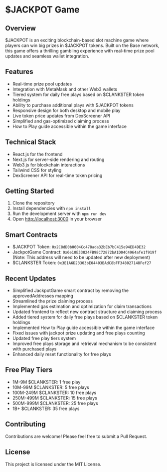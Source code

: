 # $JACKPOT Game

## Overview

$JACKPOT is an exciting blockchain-based slot machine game where players can win big prizes in $JACKPOT tokens. Built on the Base network, this game offers a thrilling gambling experience with real-time prize pool updates and seamless wallet integration.

## Features

- Real-time prize pool updates
- Integration with MetaMask and other Web3 wallets
- Tiered system for daily free plays based on $CLANKSTER token holdings
- Ability to purchase additional plays with $JACKPOT tokens
- Responsive design for both desktop and mobile play
- Live token price updates from DexScreener API
- Simplified and gas-optimized claiming process
- How to Play guide accessible within the game interface

## Technical Stack

- React.js for the frontend
- Next.js for server-side rendering and routing
- Web3.js for blockchain interactions
- Tailwind CSS for styling
- DexScreener API for real-time token pricing

## Getting Started

1. Clone the repository
2. Install dependencies with `npm install`
3. Run the development server with `npm run dev`
4. Open [http://localhost:3000](http://localhost:3000) in your browser

## Smart Contracts

- $JACKPOT Token: `0x2C8dD0b0604Cc478ada32bEb7bC415e94ED4DE32`
- JackpotGame Contract: `0x6e10E33824FB98C72872bA1D04C4964afe1f919f` (Note: This address will need to be updated after new deployment)
- $CLANKSTER Token: `0x3E1A6D23303bE04403BAdC8bFF348027148Fef27`

## Recent Updates

- Simplified JackpotGame smart contract by removing the approvedAddresses mapping
- Streamlined the prize claiming process
- Implemented gas estimation and optimization for claim transactions
- Updated frontend to reflect new contract structure and claiming process
- Added tiered system for daily free plays based on $CLANKSTER token holdings
- Implemented How to Play guide accessible within the game interface
- Fixed issues with jackpot prize updating and free plays counting
- Updated free play tiers system
- Improved free plays storage and retrieval mechanism to be consistent with purchased plays
- Enhanced daily reset functionality for free plays

## Free Play Tiers

- 1M-9M $CLANKSTER: 1 free play
- 10M-99M $CLANKSTER: 5 free plays
- 100M-249M $CLANKSTER: 10 free plays
- 250M-499M $CLANKSTER: 15 free plays
- 500M-999M $CLANKSTER: 25 free plays
- 1B+ $CLANKSTER: 35 free plays

## Contributing

Contributions are welcome! Please feel free to submit a Pull Request.

## License

This project is licensed under the MIT License.

